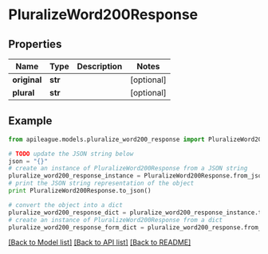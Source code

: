 # PluralizeWord200Response


## Properties

Name | Type | Description | Notes
------------ | ------------- | ------------- | -------------
**original** | **str** |  | [optional] 
**plural** | **str** |  | [optional] 

## Example

```python
from apileague.models.pluralize_word200_response import PluralizeWord200Response

# TODO update the JSON string below
json = "{}"
# create an instance of PluralizeWord200Response from a JSON string
pluralize_word200_response_instance = PluralizeWord200Response.from_json(json)
# print the JSON string representation of the object
print PluralizeWord200Response.to_json()

# convert the object into a dict
pluralize_word200_response_dict = pluralize_word200_response_instance.to_dict()
# create an instance of PluralizeWord200Response from a dict
pluralize_word200_response_form_dict = pluralize_word200_response.from_dict(pluralize_word200_response_dict)
```
[[Back to Model list]](../README.md#documentation-for-models) [[Back to API list]](../README.md#documentation-for-api-endpoints) [[Back to README]](../README.md)


